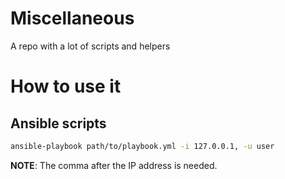# Miscellaneous
A repo with a lot of scripts and helpers

# How to use it

## Ansible scripts

```bash
ansible-playbook path/to/playbook.yml -i 127.0.0.1, -u user
```

**NOTE**: The comma after the IP address is needed.
